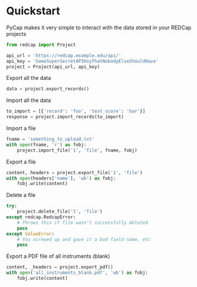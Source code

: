 # Quickstart

PyCap makes it very simple to interact with the data stored in your REDCap projects

```python
from redcap import Project

api_url = 'https://redcap.example.edu/api/'
api_key = 'SomeSuperSecretAPIKeyThatNobodyElseShouldHave'
project = Project(api_url, api_key)
```

Export all the data

```python
data = project.export_records()
```

Import all the data

```python
to_import = [{'record': 'foo', 'test_score': 'bar'}]
response = project.import_records(to_import)
```

Import a file

```python
fname = 'something_to_upload.txt'
with open(fname, 'r') as fobj:
    project.import_file('1', 'file', fname, fobj)
```

Export a file

```python
content, headers = project.export_file('1', 'file')
with open(headers['name'], 'wb') as fobj:
    fobj.write(content)
```

Delete a file
```python
try:
    project.delete_file('1', 'file')
except redcap.RedcapError:
    # Throws this if file wasn't successfully deleted
    pass
except ValueError:
    # You screwed up and gave it a bad field name, etc
    pass
```

Export a PDF file of all instruments (blank)

```python
content, _headers = project.export_pdf()
with open('all_instruments_blank.pdf', 'wb') as fobj:
    fobj.write(content)
```
